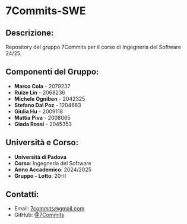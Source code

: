 # 7Commits-SWE

## Descrizione:
Repository del gruppo 7Commits per il corso di Ingegneria del Software 24/25.

## Componenti del Gruppo:
- **Marco Cola** - 2079237
- **Ruize Lin** - 2068236
- **Michele Ogniben** - 2042325
- **Stefano Dal Poz** - 1204683
- **Giulia Hu** - 2009118
- **Mattia Piva** - 2008065
- **Giada Rossi** - 2045353

## Università e Corso:
- **Università di Padova**
- **Corso**: Ingegneria del Software
- **Anno Accademico**: 2024/2025
- **Gruppo - Lotto**: 20-II

## Contatti:
- Email: [7commits@gmail.com](mailto:7commits@gmail.com)
- GitHub: [@7Commits](https://github.com/7Commits)
